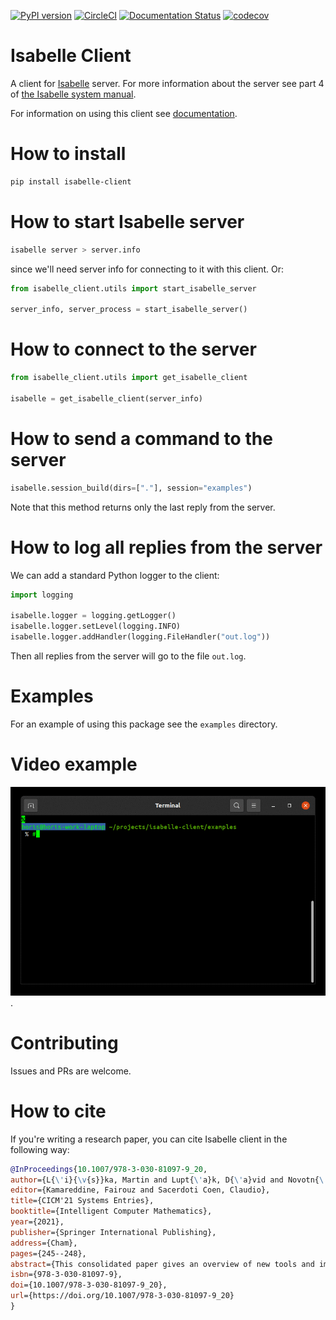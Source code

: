 [![PyPI version](https://badge.fury.io/py/isabelle-client.svg)](https://badge.fury.io/py/isabelle-client) [![CircleCI](https://circleci.com/gh/inpefess/isabelle-client.svg?style=svg)](https://circleci.com/gh/inpefess/isabelle-client) [![Documentation Status](https://readthedocs.org/projects/isabelle-client/badge/?version=latest)](https://isabelle-client.readthedocs.io/en/latest/?badge=latest) [![codecov](https://codecov.io/gh/inpefess/isabelle-client/branch/master/graph/badge.svg)](https://codecov.io/gh/inpefess/isabelle-client)

# Isabelle Client

A client for [Isabelle](https://isabelle.in.tum.de) server. For more information about the server see part 4 of [the Isabelle system manual](https://isabelle.in.tum.de/dist/Isabelle2021/doc/system.pdf).

For information on using this client see [documentation](https://isabelle-client.readthedocs.io).

# How to install

```bash
pip install isabelle-client
```

# How to start Isabelle server

```bash
isabelle server > server.info
```

since we'll need server info for connecting to it with this client. Or:

```Python
from isabelle_client.utils import start_isabelle_server

server_info, server_process = start_isabelle_server()
``` 

# How to connect to the server

```Python
from isabelle_client.utils import get_isabelle_client

isabelle = get_isabelle_client(server_info)
```

# How to send a command to the server

```Python
isabelle.session_build(dirs=["."], session="examples")
```

Note that this method returns only the last reply from the server.

# How to log all replies from the server

We can add a standard Python logger to the client:

```Python
import logging

isabelle.logger = logging.getLogger()
isabelle.logger.setLevel(logging.INFO)
isabelle.logger.addHandler(logging.FileHandler("out.log"))
```

Then all replies from the server will go to the file ``out.log``.

# Examples

For an example of using this package see the ``examples`` directory.

# Video example

![video tutorial](https://github.com/inpefess/isabelle-client/blob/master/examples/tty.gif).

# Contributing

Issues and PRs are welcome.

# How to cite

If you're writing a research paper, you can cite Isabelle client in the following way:

```bib
@InProceedings{10.1007/978-3-030-81097-9_20,
author={L{\'i}{\v{s}}ka, Martin and Lupt{\'a}k, D{\'a}vid and Novotn{\'y}, V{\'i}t and R{\r{u}}{\v{z}}i{\v{c}}ka, Michal and Shminke, Boris and Sojka, Petr and {\v{S}}tef{\'a}nik, Michal and Wenzel, Makarius},
editor={Kamareddine, Fairouz and Sacerdoti Coen, Claudio},
title={CICM'21 Systems Entries},
booktitle={Intelligent Computer Mathematics},
year={2021},
publisher={Springer International Publishing},
address={Cham},
pages={245--248},
abstract={This consolidated paper gives an overview of new tools and improvements of existing tools in the CICM domain that occurred since the last CICM conference.},
isbn={978-3-030-81097-9},
doi={10.1007/978-3-030-81097-9_20},
url={https://doi.org/10.1007/978-3-030-81097-9_20}
}
```
